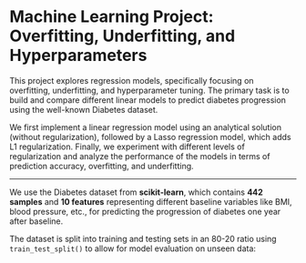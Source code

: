 # Machine Learning Project: Overfitting, Underfitting, and Hyperparameters

This project explores regression models, specifically focusing on overfitting, underfitting, and hyperparameter tuning. The primary task is to build and compare different linear models to predict diabetes progression using the well-known Diabetes dataset.  

We first implement a linear regression model using an analytical solution (without regularization), followed by a Lasso regression model, which adds L1 regularization. Finally, we experiment with different levels of regularization and analyze the performance of the models in terms of prediction accuracy, overfitting, and underfitting.

---

We use the Diabetes dataset from **scikit-learn**, which contains **442 samples** and **10 features** representing different baseline variables like BMI, blood pressure, etc., for predicting the progression of diabetes one year after baseline.  

The dataset is split into training and testing sets in an 80-20 ratio using `train_test_split()` to allow for model evaluation on unseen data:
